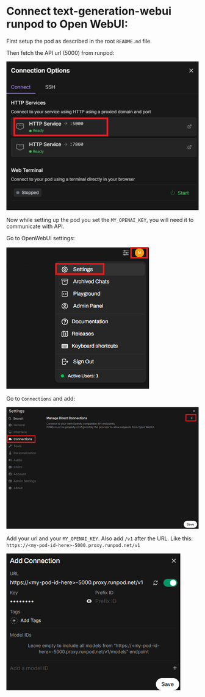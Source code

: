 # Connect text-generation-webui runpod to Open WebUI:

First setup the pod as described in the root `README.md` file.

Then fetch the API url (5000) from runpod:

![5000](images/port_5000.png)

Now while setting up the pod you set the `MY_OPENAI_KEY`, you will need it to communicate with API.

Go to OpenWebUI settings:

![open](images/openwebui1.png)

Go to `Connections` and add:

![web](images/openwebui2.png)

Add your url and your `MY_OPENAI_KEY`. Also add `/v1` after the URL. Like this: `https://<my-pod-id-here>-5000.proxy.runpod.net/v1`

![web](images/openwebui3.png)